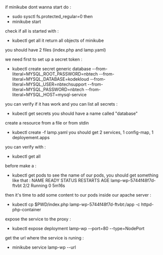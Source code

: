 if minikube dont wanna start do :
- sudo sysctl fs.protected_regular=0
then
- minikube start

check if all is started with :
- kubectl get all
it return all objects of minikube

you should have 2 files (index.php and lamp.yaml)

we need first to set up a secret token :
- kubectl create secret generic database --from-literal=MYSQL_ROOT_PASSWORD=nbtech --from-literal=MYSQL_DATABASE=kodekloud --from-literal=MYSQL_USER=nbtechsupport --from-literal=MYSQL_PASSWORD=nbtech --from-literal=MYSQL_HOST=mysql-service

you can verify if it has work and you can list all secrets :
- kubectl get secrets
you should have a name called  "database"

create a resource from a file or from stdin
- kubectl create -f lamp.yaml
you should get 2 services, 1 config-map, 1 deployement.apps

you can verify with :
- kubectl get all

before make a :
- kubectl get pods
to see the name of our pods, you should get something like that :
NAME                       READY   STATUS    RESTARTS   AGE
lamp-wp-5744f48f7d-ftvbt   2/2     Running   0          5m16s



then it's time to add some content to our pods inside our apache server : 
- kubectl cp $PWD/index.php lamp-wp-5744f48f7d-ftvbt:/app -c httpd-php-container

expose the service to the proxy :
- kubectl expose deployment lamp-wp --port=80 --type=NodePort

get the url where the service is runing :
- minikube service lamp-wp --url








